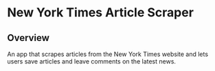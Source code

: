 # New York Times Article Scraper

## Overview
An app that scrapes articles from the New York Times website and lets users save articles and leave comments on the latest news.




